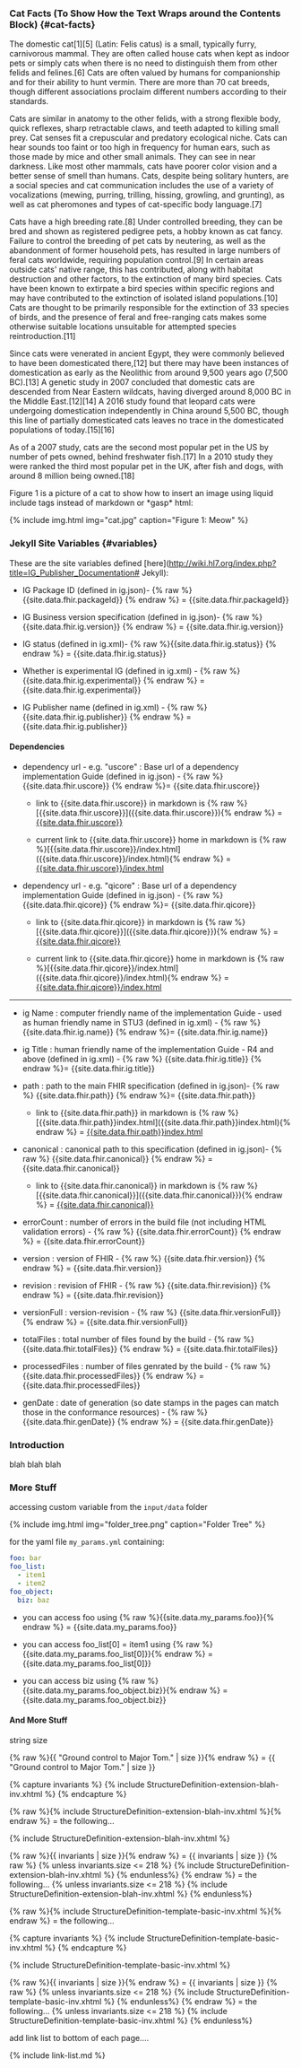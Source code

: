 ### Cat Facts (To Show How the Text Wraps around the Contents Block) {#cat-facts}

 The domestic cat[1][5] (Latin: Felis catus) is a small, typically furry, carnivorous mammal. They are often called house cats when kept as indoor pets or simply cats when there is no need to distinguish them from other felids and felines.[6] Cats are often valued by humans for companionship and for their ability to hunt vermin. There are more than 70 cat breeds, though different associations proclaim different numbers according to their standards.

Cats are similar in anatomy to the other felids, with a strong flexible body, quick reflexes, sharp retractable claws, and teeth adapted to killing small prey. Cat senses fit a crepuscular and predatory ecological niche. Cats can hear sounds too faint or too high in frequency for human ears, such as those made by mice and other small animals. They can see in near darkness. Like most other mammals, cats have poorer color vision and a better sense of smell than humans. Cats, despite being solitary hunters, are a social species and cat communication includes the use of a variety of vocalizations (mewing, purring, trilling, hissing, growling, and grunting), as well as cat pheromones and types of cat-specific body language.[7]

Cats have a high breeding rate.[8] Under controlled breeding, they can be bred and shown as registered pedigree pets, a hobby known as cat fancy. Failure to control the breeding of pet cats by neutering, as well as the abandonment of former household pets, has resulted in large numbers of feral cats worldwide, requiring population control.[9] In certain areas outside cats' native range, this has contributed, along with habitat destruction and other factors, to the extinction of many bird species. Cats have been known to extirpate a bird species within specific regions and may have contributed to the extinction of isolated island populations.[10] Cats are thought to be primarily responsible for the extinction of 33 species of birds, and the presence of feral and free-ranging cats makes some otherwise suitable locations unsuitable for attempted species reintroduction.[11]

Since cats were venerated in ancient Egypt, they were commonly believed to have been domesticated there,[12] but there may have been instances of domestication as early as the Neolithic from around 9,500 years ago (7,500 BC).[13] A genetic study in 2007 concluded that domestic cats are descended from Near Eastern wildcats, having diverged around 8,000 BC in the Middle East.[12][14] A 2016 study found that leopard cats were undergoing domestication independently in China around 5,500 BC, though this line of partially domesticated cats leaves no trace in the domesticated populations of today.[15][16]

As of a 2007 study, cats are the second most popular pet in the US by number of pets owned, behind freshwater fish.[17] In a 2010 study they were ranked the third most popular pet in the UK, after fish and dogs, with around 8 million being owned.[18]

Figure 1 is a picture of a cat to show how to insert an image using liquid include tags instead of markdown or \*gasp\* html:

{% include img.html img="cat.jpg" caption="Figure 1: Meow" %}



### Jekyll Site Variables {#variables}

These are the site variables defined [here](http://wiki.hl7.org/index.php?title=IG_Publisher_Documentation# Jekyll):

- IG Package ID (defined in ig.json)- {% raw %}{{site.data.fhir.packageId}} {% endraw %} = {{site.data.fhir.packageId}}

- IG Business version specification (defined in ig.json)- {% raw %}{{site.data.fhir.ig.version}} {% endraw %} = {{site.data.fhir.ig.version}}

- IG status (defined in ig.xml)- {% raw %}{{site.data.fhir.ig.status}} {% endraw %} = {{site.data.fhir.ig.status}}

- Whether is experimental IG (defined in ig.xml) - {% raw %}{{site.data.fhir.ig.experimental}} {% endraw %} = {{site.data.fhir.ig.experimental}}

- IG Publisher name (defined in ig.xml) - {% raw %}{{site.data.fhir.ig.publisher}} {% endraw %} = {{site.data.fhir.ig.publisher}}

#### Dependencies

- dependency url - e.g. "uscore" : Base url of a dependency implementation Guide (defined in ig.json) -  {% raw %} {{site.data.fhir.uscore}} {% endraw %}= {{site.data.fhir.uscore}}

     - link to {{site.data.fhir.uscore}} in markdown is  {% raw %}\[{{site.data.fhir.uscore}}\]({{site.data.fhir.uscore}}){% endraw %} = [{{site.data.fhir.uscore}}]({{site.data.fhir.uscore}})

     - current link to {{site.data.fhir.uscore}} home in markdown is  {% raw %}\[{{site.data.fhir.uscore}}/index.html\]({{site.data.fhir.uscore}}/index.html){% endraw %} = [{{site.data.fhir.uscore}}/index.html]({{site.data.fhir.uscore}}/index.html)

 - dependency url - e.g. "qicore" : Base url of a dependency implementation Guide (defined in ig.json) -  {% raw %} {{site.data.fhir.qicore}} {% endraw %}= {{site.data.fhir.qicore}}

      - link to {{site.data.fhir.qicore}} in markdown is  {% raw %}\[{{site.data.fhir.qicore}}\]({{site.data.fhir.qicore}}){% endraw %} = [{{site.data.fhir.qicore}}]({{site.data.fhir.qicore}})

      - current link to {{site.data.fhir.qicore}} home in markdown is  {% raw %}\[{{site.data.fhir.qicore}}/index.html\]({{site.data.fhir.qicore}}/index.html){% endraw %} = [{{site.data.fhir.qicore}}/index.html]({{site.data.fhir.qicore}}/index.html)

---

- ig Name : computer friendly name of the implementation Guide - used as human friendly name in STU3 (defined in ig.xml) -  {% raw %} {{site.data.fhir.ig.name}} {% endraw %}= {{site.data.fhir.ig.name}}

- ig Title : human friendly name of the implementation Guide - R4 and above (defined in ig.xml) -  {% raw %} {{site.data.fhir.ig.title}} {% endraw %}= {{site.data.fhir.ig.title}}

- path : path to the main FHIR specification (defined in ig.json)-  {% raw %} {{site.data.fhir.path}} {% endraw %}= {{site.data.fhir.path}}

     - link to {{site.data.fhir.path}} in markdown is  {% raw %}\[{{site.data.fhir.path}}index.html\]({{site.data.fhir.path}}index.html){% endraw %} = [{{site.data.fhir.path}}index.html]({{site.data.fhir.path}}index.html)

- canonical : canonical path to this specification (defined in ig.json)-  {% raw %} {{site.data.fhir.canonical}} {% endraw %} = {{site.data.fhir.canonical}}

    - link to {{site.data.fhir.canonical}} in markdown is  {% raw %}\[{{site.data.fhir.canonical}}\]({{site.data.fhir.canonical}}){% endraw %} = [{{site.data.fhir.canonical}}]({{site.data.fhir.canonical}})

- errorCount : number of errors in the build file (not including HTML validation errors) -  {% raw %} {{site.data.fhir.errorCount}} {% endraw %} = {{site.data.fhir.errorCount}}

- version : version of FHIR -  {% raw %} {{site.data.fhir.version}} {% endraw %} = {{site.data.fhir.version}}

- revision : revision of FHIR -  {% raw %} {{site.data.fhir.revision}} {% endraw %} = {{site.data.fhir.revision}}

- versionFull : version-revision -  {% raw %} {{site.data.fhir.versionFull}} {% endraw %} = {{site.data.fhir.versionFull}}

- totalFiles : total number of files found by the build -  {% raw %} {{site.data.fhir.totalFiles}} {% endraw %} = {{site.data.fhir.totalFiles}}

- processedFiles : number of files genrated by the build -  {% raw %} {{site.data.fhir.processedFiles}} {% endraw %} = {{site.data.fhir.processedFiles}}

- genDate : date of generation (so date stamps in the pages can match those in the conformance resources) -  {% raw %} {{site.data.fhir.genDate}} {% endraw %} = {{site.data.fhir.genDate}}


### Introduction

blah blah blah

### More Stuff

accessing custom variable from the `input/data` folder

{% include img.html img="folder_tree.png" caption="Folder Tree" %}

for the yaml file `my_params.yml` containing:

~~~yaml
foo: bar
foo_list:
  - item1
  - item2
foo_object:
  biz: baz
~~~

- you can access foo using {% raw %}{{site.data.my_params.foo}}{% endraw %} = {{site.data.my_params.foo}}

- you can access foo_list[0] = item1  using {% raw %}{{site.data.my_params.foo_list[0]}}{% endraw %} = {{site.data.my_params.foo_list[0]}}

- you can access biz using {% raw %}{{site.data.my_params.foo_object.biz}}{% endraw %} = {{site.data.my_params.foo_object.biz}}

#### And More Stuff

string size

{% raw %}{{ "Ground control to Major Tom." \| size }}{% endraw %} = {{ "Ground control to Major Tom." | size }}

{% capture invariants %} <!-- white space is critical inside of capture -->
{% include StructureDefinition-extension-blah-inv.xhtml %}
{% endcapture %}

{% raw %}{% include StructureDefinition-extension-blah-inv.xhtml %}{% endraw %}   = the following...

{% include StructureDefinition-extension-blah-inv.xhtml %}

{% raw %}{{ invariants \| size }}{% endraw %} = {{ invariants | size }}
{% raw %}
{% unless invariants.size <= 218 %}
{% include StructureDefinition-extension-blah-inv.xhtml %}
{% endunless%}
{% endraw %} = the following...
{% unless invariants.size <= 218 %}
{% include StructureDefinition-extension-blah-inv.xhtml %}
{% endunless%}

{% raw %}{% include StructureDefinition-template-basic-inv.xhtml %}{% endraw %}   = the following...

{% capture invariants %} <!-- white space is critical inside of capture -->
{% include StructureDefinition-template-basic-inv.xhtml %}
{% endcapture %}

{% include StructureDefinition-template-basic-inv.xhtml %}

{% raw %}{{ invariants \| size }}{% endraw %} = {{ invariants | size }}
{% raw %}
{% unless invariants.size <= 218 %}
{% include StructureDefinition-template-basic-inv.xhtml %}
{% endunless%}
{% endraw %} = the following...
{% unless invariants.size <= 218 %}
{% include StructureDefinition-template-basic-inv.xhtml %}
{% endunless%}


add link list to bottom of each page....
<!-- {% raw %}>{% include link-list.md %} {% endraw %}-->



{% include link-list.md %}
